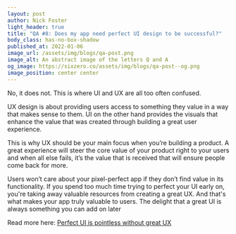 ```yaml
---
layout: post
author: Nick Foster
light_header: true
title: "QA #8: Does my app need perfect UI design to be successful?"
body_class: has-no-box-shadow
published_at: 2022-01-06
image_url: /assets/img/blogs/qa-post.png
image_alt: An abstract image of the letters Q and A
og_image: https://sixzero.co/assets/img/blogs/qa-post--og.png
image_position: center center
---
```


No, it does not. This is where UI and UX are all too often confused.

UX design is about providing users access to something they value in a way 
that makes sense to them. UI on the other hand provides the visuals that 
enhance the value that was created through building a great user experience.

This is why UX should be your main focus when you’re building a product. A great 
experience will steer the core value of your product right to your users and 
when all else fails, it’s the value that is received that will ensure people 
come back for more. 

Users won’t care about your pixel-perfect app if they don’t find value in its 
functionality.  If you spend too much time trying to perfect your UI early on, 
you're taking away valuable resources from creating a great UX. And that's what 
makes your app truly valuable to users. The delight that a great UI is always 
something you can add on later


Read more here: <a href="/2021/11/18/perfect-ui-is-pointless-without-great-ux/" target="_blank">Perfect UI is pointless without great UX</a>
